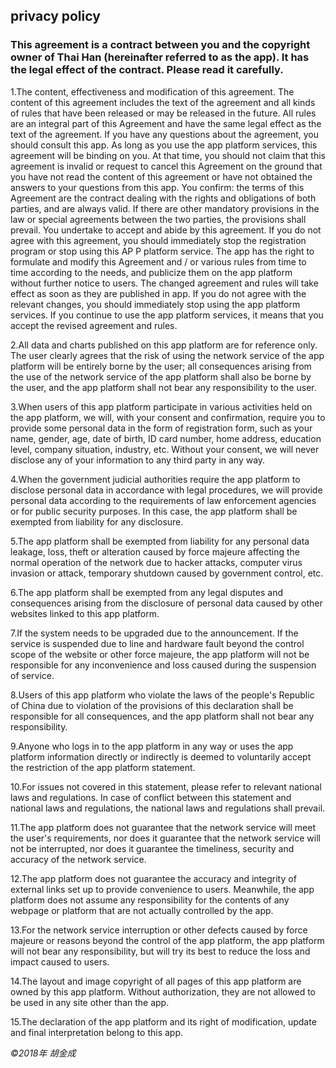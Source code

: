 ## privacy policy

### This agreement is a contract between you and the copyright owner of **Thai Han** (hereinafter referred to as the **app**). It has the legal effect of the contract. Please read it carefully.

1.The content, effectiveness and modification of this agreement. The content of this agreement includes the text of the agreement and all kinds of rules that have been released or may be released in the future. All rules are an integral part of this Agreement and have the same legal effect as the text of the agreement. If you have any questions about the agreement, you should consult this app. As long as you use the app platform services, this agreement will be binding on you. At that time, you should not claim that this agreement is invalid or request to cancel this Agreement on the ground that you have not read the content of this agreement or have not obtained the answers to your questions from this app. You confirm: the terms of this Agreement are the contract dealing with the rights and obligations of both parties, and are always valid. If there are other mandatory provisions in the law or special agreements between the two parties, the provisions shall prevail. You undertake to accept and abide by this agreement. If you do not agree with this agreement, you should immediately stop the registration program or stop using this AP P platform service. The app has the right to formulate and modify this Agreement and / or various rules from time to time according to the needs, and publicize them on the app platform without further notice to users. The changed agreement and rules will take effect as soon as they are published in app. If you do not agree with the relevant changes, you should immediately stop using the app platform services. If you continue to use the app platform services, it means that you accept the revised agreement and rules.

2.All data and charts published on this app platform are for reference only. The user clearly agrees that the risk of using the network service of the app platform will be entirely borne by the user; all consequences arising from the use of the network service of the app platform shall also be borne by the user, and the app platform shall not bear any responsibility to the user.

3.When users of this app platform participate in various activities held on the app platform, we will, with your consent and confirmation, require you to provide some personal data in the form of registration form, such as your name, gender, age, date of birth, ID card number, home address, education level, company situation, industry, etc. Without your consent, we will never disclose any of your information to any third party in any way. 

4.When the government judicial authorities require the app platform to disclose personal data in accordance with legal procedures, we will provide personal data according to the requirements of law enforcement agencies or for public security purposes. In this case, the app platform shall be exempted from liability for any disclosure.

5.The app platform shall be exempted from liability for any personal data leakage, loss, theft or alteration caused by force majeure affecting the normal operation of the network due to hacker attacks, computer virus invasion or attack, temporary shutdown caused by government control, etc.

6.The app platform shall be exempted from any legal disputes and consequences arising from the disclosure of personal data caused by other websites linked to this app platform. 
 
7.If the system needs to be upgraded due to the announcement. If the service is suspended due to line and hardware fault beyond the control scope of the website or other force majeure, the app platform will not be responsible for any inconvenience and loss caused during the suspension of service. 
 
8.Users of this app platform who violate the laws of the people's Republic of China due to violation of the provisions of this declaration shall be responsible for all consequences, and the app platform shall not bear any responsibility. 
 
9.Anyone who logs in to the app platform in any way or uses the app platform information directly or indirectly is deemed to voluntarily accept the restriction of the app platform statement.
 
10.For issues not covered in this statement, please refer to relevant national laws and regulations. In case of conflict between this statement and national laws and regulations, the national laws and regulations shall prevail.
 
11.The app platform does not guarantee that the network service will meet the user's requirements, nor does it guarantee that the network service will not be interrupted, nor does it guarantee the timeliness, security and accuracy of the network service. 
 
12.The app platform does not guarantee the accuracy and integrity of external links set up to provide convenience to users. Meanwhile, the app platform does not assume any responsibility for the contents of any webpage or platform that are not actually controlled by the app.
 
13.For the network service interruption or other defects caused by force majeure or reasons beyond the control of the app platform, the app platform will not bear any responsibility, but will try its best to reduce the loss and impact caused to users.
 
14.The layout and image copyright of all pages of this app platform are owned by this app platform. Without authorization, they are not allowed to be used in any site other than the app. 
 
15.The declaration of the app platform and its right of modification, update and final interpretation belong to this app.

_©2018年 胡金成_
